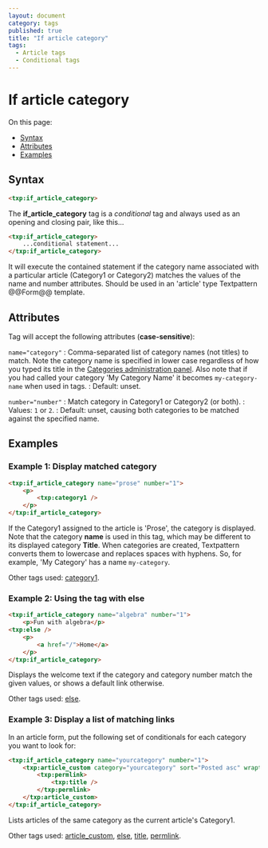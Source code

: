 ```yaml
---
layout: document
category: tags
published: true
title: "If article category"
tags:
  - Article tags
  - Conditional tags
---
```


# If article category

On this page:

* [Syntax](#syntax)
* [Attributes](#attributes)
* [Examples](#examples)

## Syntax

~~~ html
<txp:if_article_category>
~~~

The **if_article_category** tag is a *conditional* tag and always used as an opening and closing pair, like this...

~~~ html
<txp:if_article_category>
    ...conditional statement...
</txp:if_article_category>
~~~

It will execute the contained statement if the category name associated with a particular article (Category1 or Category2) matches the values of the name and number attributes. Should be used in an 'article' type Textpattern @@Form@@ template.

## Attributes

Tag will accept the following attributes (**case-sensitive**):

`name="category"`
: Comma-separated list of category names (not titles) to match. Note the category name is specified in lower case regardless of how you typed its title in the [Categories administration panel](../administration/categories-panel). Also note that if you had called your category 'My Category Name' it becomes `my-category-name` when used in tags.
: Default: unset.

`number="number"`
: Match category in Category1 or Category2 (or both).
: Values: `1` or `2`.
: Default: unset, causing both categories to be matched against the specified name.

## Examples

### Example 1: Display matched category

~~~ html
<txp:if_article_category name="prose" number="1">
    <p>
        <txp:category1 />
    </p>
</txp:if_article_category>
~~~

If the Category1 assigned to the article is 'Prose', the category is displayed. Note that the category **name** is used in this tag, which may be different to its displayed category **Title**. When categories are created, Textpattern converts them to lowercase and replaces spaces with hyphens. So, for example, 'My Category' has a name `my-category`.

Other tags used: [category1](category1).

### Example 2: Using the tag with else

~~~ html
<txp:if_article_category name="algebra" number="1">
    <p>Fun with algebra</p>
<txp:else />
    <p>
        <a href="/">Home</a>
    </p>
</txp:if_article_category>
~~~

Displays the welcome text if the category and category number match the given values, or shows a default link otherwise.

Other tags used: [else](else).

### Example 3: Display a list of matching links

In an article form, put the following set of conditionals for each category you want to look for:

~~~ html
<txp:if_article_category name="yourcategory" number="1">
    <txp:article_custom category="yourcategory" sort="Posted asc" wraptag="ul" break="li">
        <txp:permlink>
            <txp:title />
        </txp:permlink>
    </txp:article_custom>
</txp:if_article_category>
~~~

Lists articles of the same category as the current article's Category1.

Other tags used: [article_custom](article-custom), [else](else), [title](title), [permlink](permlink).
